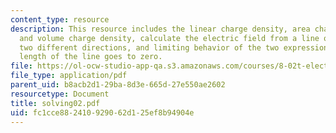 ```yaml
---
content_type: resource
description: This resource includes the linear charge density, area charge density,
  and volume charge density, calculate the electric field from a line of charge along
  two different directions, and limiting behavior of the two expressions when the
  length of the line goes to zero.
file: https://ol-ocw-studio-app-qa.s3.amazonaws.com/courses/8-02t-electricity-and-magnetism-spring-2005/fc1cce882410929062d125ef8b94904e_solving02.pdf
file_type: application/pdf
parent_uid: b8acb2d1-29ba-8d3e-665d-27e550ae2602
resourcetype: Document
title: solving02.pdf
uid: fc1cce88-2410-9290-62d1-25ef8b94904e
---
```

